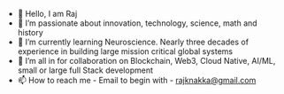 - 👋 Hello, I am Raj
- 👀 I’m passionate about innovation, technology, science, math and history
- 🌱 I’m currently learning Neuroscience. Nearly three decades of experience in building large mission critical global systems
- 💞️ I’m all in for collaboration on Blockchain, Web3, Cloud Native, AI/ML, small or large full Stack development
- 📫 How to reach me - Email to begin with - rajknakka@gmail.com

<!---
tenkara/tenkara is a ✨ special ✨ repository because its `README.md` (this file) appears on your GitHub profile.
You can click the Preview link to take a look at your changes.
--->
